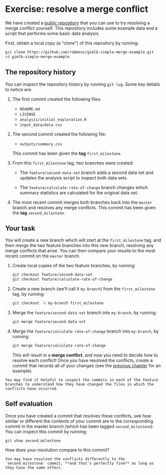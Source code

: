 # Exercise: resolve a merge conflict

We have created a [public repository](https://github.com/robmoss/gimlb-simple-merge-example) that you can use to try resolving a merge conflict yourself.
This repository includes some example data and a script that performs some basic data analysis.

First, obtain a local copy (a "clone") of this repository by running:

```sh
git clone https://github.com/robmoss/gimlb-simple-merge-example.git
cd gimlb-simple-merge-example
```

## The repository history

You can inspect the repository history by running `git log`.
Some key details to notice are:

1. The first commit created the following files:
   - `README.md`
   - `LICENSE`
   - `analysis/initial_exploration.R`
   - `input_data/data.csv`

2. The second commit created the following file:
   - `outputs/summary.csv`

   This commit has been given the **tag** `first_milestone`.

3. From this `first_milestone` tag, two branches were created:

   - The `feature/second-data-set` branch adds a second data set and updates the analysis script to inspect both data sets.

   - The `feature/calculate-rate-of-change` branch changes which summary statistics are calculated for the original data set.

4. The most recent commit merges both branches back into the `master` branch and resolves any merge conflicts.
   This commit has been given the **tag** `second_milestone`.

## Your task

You will create a new branch which will start at the `first_milestone` tag, and then merge the two feature branches into this new branch, resolving any merge conflicts that arise.
You can then compare your results to the most recent commit on the `master` branch.

1. Create local copies of the two feature branches, by running:

   ```sh
   git checkout feature/second-data-set
   git checkout feature/calculate-rate-of-change
   ```

2. Create a new branch (we'll call it `my-branch`) from the `first_milestone` tag, by running:

   ```sh
   git checkout -b my-branch first_milestone
   ```

3. Merge the `feature/second-data-set` branch into `my-branch`, by running:

   ```sh
   git merge feature/second-data-set
   ```

4. Merge the `feature/calculate-rate-of-change` branch into `my-branch`, by running:

   ```sh
   git merge feature/calculate-rate-of-change
   ```

   This will result in a **merge conflict**, and now you need to decide how to resolve each conflict!
   Once you have resolved the conflicts, create a commit that records all of your changes (see the [previous chapter](how-to-resolve-merge-conflicts.md) for an example).

```admonish tip
You may find it helpful to inspect the commits in each of the feature branches to understand how they have changed the files in which the conflicts have occurred.
```

## Self evaluation

Once you have created a commit that resolves these conflicts, see how similar or different the contents of your commit are to the corresponding commit in the master branch (which has been tagged `second_milestone`).
You can inspect this commit by running:

```sh
git show second_milestone
```

How does your resolution compare to this commit?

```admonish note
You may have resolved the conflicts differently to the `second_milestone` commit, **and that's perfectly fine** as long as they have the same effect.
```
